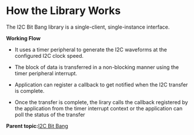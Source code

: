# How the Library Works

The I2C Bit Bang library is a single-client, single-instance interface.

**Working Flow**

-   It uses a timer peripheral to generate the I2C waveforms at the configured I2C clock speed.

-   The block of data is transferred in a non-blocking manner using the timer peripheral interrupt.

-   Application can register a callback to get notified when the I2C transfer is complete.

-   Once the transfer is complete, the lirary calls the callback registered by the application from the timer interrupt context or the application can poll the status of the transfer


**Parent topic:**[I2C Bit Bang](GUID-64D5F998-D72C-42CD-902F-D3FED8339A94.md)

